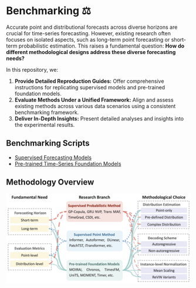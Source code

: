 # Benchmarking :balance_scale:

Accurate point and distributional forecasts across diverse horizons are crucial for time-series forecasting. However, existing research often focuses on isolated aspects, such as long-term point forecasting or short-term probabilistic estimation. This raises a fundamental question: **How do different methodological designs address these diverse forecasting needs?**

In this repository, we:
1. **Provide Detailed Reproduction Guides:** Offer comprehensive instructions for replicating supervised models and pre-trained foundation models.
2. **Evaluate Methods Under a Unified Framework:** Align and assess existing methods across various data scenarios using a consistent benchmarking framework.
3. **Deliver In-Depth Insights:** Present detailed analyses and insights into the experimental results.


## Benchmarking Scripts

- [Supervised Forecasting Models](./supervised_model/README.md)
- [Pre-trained Time-Series Foundation Models](./foundation_model/README.md)

## Methodology Overview

![Methodology](./figs/methodology.jpg)